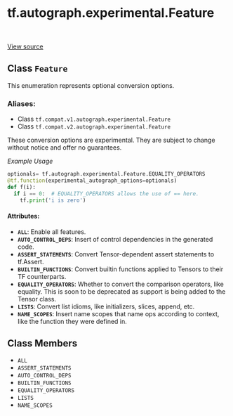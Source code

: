 <div itemscope itemtype="http://developers.google.com/ReferenceObject">
<meta itemprop="name" content="tf.autograph.experimental.Feature" />
<meta itemprop="path" content="Stable" />
<meta itemprop="property" content="ALL"/>
<meta itemprop="property" content="ASSERT_STATEMENTS"/>
<meta itemprop="property" content="AUTO_CONTROL_DEPS"/>
<meta itemprop="property" content="BUILTIN_FUNCTIONS"/>
<meta itemprop="property" content="EQUALITY_OPERATORS"/>
<meta itemprop="property" content="LISTS"/>
<meta itemprop="property" content="NAME_SCOPES"/>
</div>

# tf.autograph.experimental.Feature

<!-- Insert buttons -->

<table class="tfo-notebook-buttons tfo-api" align="left">
</table>

<a target="_blank" href="/code/stable/tensorflow/python/autograph/core/converter.py">View source</a>



## Class `Feature`

<!-- Start diff -->
This enumeration represents optional conversion options.



### Aliases:

* Class `tf.compat.v1.autograph.experimental.Feature`
* Class `tf.compat.v2.autograph.experimental.Feature`


<!-- Placeholder for "Used in" -->

These conversion options are experimental. They are subject to change without
notice and offer no guarantees.

_Example Usage_

```python
optionals= tf.autograph.experimental.Feature.EQUALITY_OPERATORS
@tf.function(experimental_autograph_options=optionals)
def f(i):
  if i == 0:  # EQUALITY_OPERATORS allows the use of == here.
    tf.print('i is zero')
```

#### Attributes:


* <b>`ALL`</b>: Enable all features.
* <b>`AUTO_CONTROL_DEPS`</b>: Insert of control dependencies in the generated code.
* <b>`ASSERT_STATEMENTS`</b>: Convert Tensor-dependent assert statements to tf.Assert.
* <b>`BUILTIN_FUNCTIONS`</b>: Convert builtin functions applied to Tensors to
  their TF counterparts.
* <b>`EQUALITY_OPERATORS`</b>: Whether to convert the comparison operators, like
  equality. This is soon to be deprecated as support is being added to the
  Tensor class.
* <b>`LISTS`</b>: Convert list idioms, like initializers, slices, append, etc.
* <b>`NAME_SCOPES`</b>: Insert name scopes that name ops according to context, like the
  function they were defined in.

## Class Members

* `ALL` <a id="ALL"></a>
* `ASSERT_STATEMENTS` <a id="ASSERT_STATEMENTS"></a>
* `AUTO_CONTROL_DEPS` <a id="AUTO_CONTROL_DEPS"></a>
* `BUILTIN_FUNCTIONS` <a id="BUILTIN_FUNCTIONS"></a>
* `EQUALITY_OPERATORS` <a id="EQUALITY_OPERATORS"></a>
* `LISTS` <a id="LISTS"></a>
* `NAME_SCOPES` <a id="NAME_SCOPES"></a>
